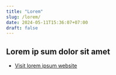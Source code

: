 ```yaml
---
title: "Lorem"
slug: /lorem/
date: 2024-05-11T15:36:07+07:00
draft: false
---
```

## Lorem ip sum dolor sit amet
+ [Visit lorem ipsum website](https://example.com)